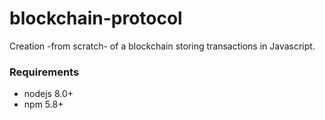 # blockchain-protocol
Creation -from scratch- of a blockchain storing transactions in Javascript.

### Requirements
  * nodejs 8.0+
  * npm 5.8+
